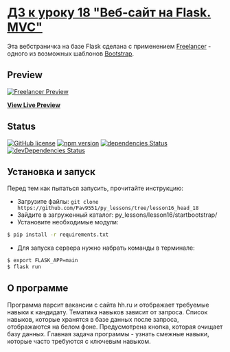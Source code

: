 # [ДЗ к уроку 18 "Веб-сайт на Flask. MVC"](https://startbootstrap.com/theme/freelancer/)

Эта вебстраничка на базе Flask сделана с применением
[Freelancer](https://startbootstrap.com/theme/freelancer/) - одного из возможных шаблонов  [Bootstrap](https://getbootstrap.com/).

## Preview

[![Freelancer Preview](https://assets.startbootstrap.com/img/screenshots/themes/freelancer.png)](https://startbootstrap.github.io/startbootstrap-freelancer/)

**[View Live Preview](https://startbootstrap.github.io/startbootstrap-freelancer/)**

## Status

[![GitHub license](https://img.shields.io/badge/license-MIT-blue.svg)](https://raw.githubusercontent.com/StartBootstrap/startbootstrap-freelancer/master/LICENSE)
[![npm version](https://img.shields.io/npm/v/startbootstrap-freelancer.svg)](https://www.npmjs.com/package/startbootstrap-freelancer)
[![dependencies Status](https://david-dm.org/StartBootstrap/startbootstrap-freelancer/status.svg)](https://david-dm.org/StartBootstrap/startbootstrap-freelancer)
[![devDependencies Status](https://david-dm.org/StartBootstrap/startbootstrap-freelancer/dev-status.svg)](https://david-dm.org/StartBootstrap/startbootstrap-freelancer?type=dev)

## Установка и запуск

Перед тем как пытаться запусить, прочитайте инструкцию:

- Загрузите файлы: `git clone https://github.com/Pav9551/py_lessons/tree/lesson16_head_18`
- Зайдите в загруженный каталог: py_lessons/lesson16/startbootstrap/
- Установите необходимые модули:
```bash
$ pip install -r requirements.txt
```
- Для запуска сервера нужно набрать команды в терминале:
```bash
$ export FLASK_APP=main
$ flask run
```




## О программе

Программа парсит вакансии с сайта hh.ru и отображает требуемые навыки к кандидату. Тематика навыков зависит от запроса. Список навыков, которые хранятся в базе данных после запроса, отображаются на белом фоне. Предусмотрена кнопка, которая очищает базу данных. Главная задача программы - узнать смежные навыки, которые часто требуются с ключевым навыком.

